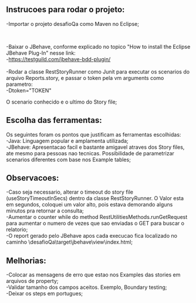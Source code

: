 ## Instrucoes para rodar o projeto:
-Importar o projeto desafioQa como Maven no Eclipse;

<br/>

-Baixar o JBehave, conforme explicado no topico "How to install the Eclipse JBehave Plug-In" nesse link:<br/>
-https://testguild.com/jbehave-bdd-plugin/<br/><br/>
-Rodar a classe RestStoryRunner como Junit para executar os scenarios do arquivo Reports.story, e passar o token pela vm arguments como parametro:<br/>
-Dtoken="TOKEN"<br/>

O scenario conhecido e o ultimo do Story file;
<br/>

## Escolha das ferramentas:
Os seguintes foram os pontos que justificam as ferramentas escolhidas:<br/>
-Java: Linguagem popular e amplamenta utilizada;<br/>
-JBehave: Apresentacao facil e bastante amigavel atraves dos Story files, ate mesmo para pessoas nao tecnicas. Possibilidade de parametrizar
scenarios diferentes com base nos Example tables;


## Observacoes:
-Caso seja necessario, alterar o timeout do story file (useStoryTimeoutInSecs) dentro da classe RestStoryRunner. O Valor esta em segundos,
coloquei um valor alto, pois estava demorando alguns minutos pra retornar a consulta;<br/>
-Aumentar o counter while do method RestUtilitiesMethods.runGetRequest para aumentar o numero de vezes que sao enviadas o GET para buscar
o relatorio;<br/>
-O report gerado pelo JBehave apos cada execucao fica localizado no caminho \\desafioQa\target\jbehave\view\index.html;


## Melhorias:
-Colocar as mensagens de erro que estao nos Examples das stories em arquivos de property;<br/>
-Validar tamanho dos campos aceitos. Exemplo, Boundary testing;<br/>
-Deixar os steps em portugues;
